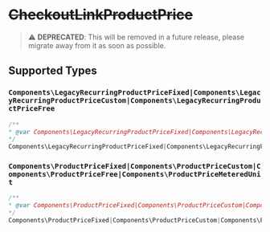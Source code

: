 # ~~CheckoutLinkProductPrice~~

> :warning: **DEPRECATED**: This will be removed in a future release, please migrate away from it as soon as possible.


## Supported Types

### `Components\LegacyRecurringProductPriceFixed|Components\LegacyRecurringProductPriceCustom|Components\LegacyRecurringProductPriceFree`

```php
/**
* @var Components\LegacyRecurringProductPriceFixed|Components\LegacyRecurringProductPriceCustom|Components\LegacyRecurringProductPriceFree
*/
Components\LegacyRecurringProductPriceFixed|Components\LegacyRecurringProductPriceCustom|Components\LegacyRecurringProductPriceFree $value = /* values here */
```

### `Components\ProductPriceFixed|Components\ProductPriceCustom|Components\ProductPriceFree|Components\ProductPriceMeteredUnit`

```php
/**
* @var Components\ProductPriceFixed|Components\ProductPriceCustom|Components\ProductPriceFree|Components\ProductPriceMeteredUnit
*/
Components\ProductPriceFixed|Components\ProductPriceCustom|Components\ProductPriceFree|Components\ProductPriceMeteredUnit $value = /* values here */
```

